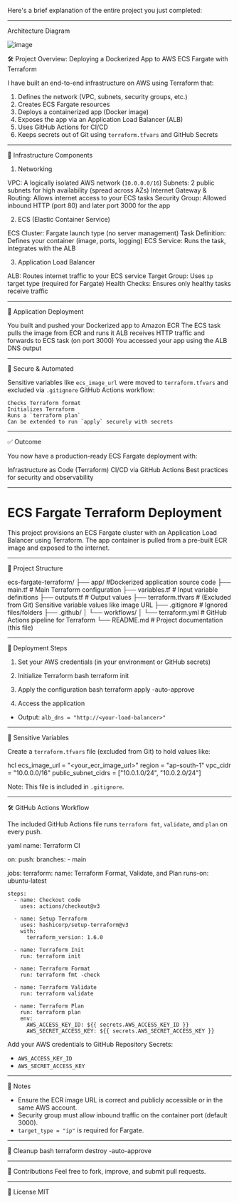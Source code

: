 Here's a  brief explanation  of the entire project you just completed:

---
Architecture Diagram

![image](https://github.com/user-attachments/assets/f476a6c7-d372-4c86-ae6f-025ef42e570e)


  🛠️  Project Overview: Deploying a Dockerized App to AWS ECS Fargate with Terraform 

I have built an  end-to-end infrastructure on AWS  using Terraform that:

1.  Defines the network (VPC, subnets, security groups, etc.) 
2.  Creates ECS Fargate resources 
3.  Deploys a containerized app (Docker image) 
4.  Exposes the app via an Application Load Balancer (ALB) 
5.  Uses GitHub Actions for CI/CD 
6.  Keeps secrets out of Git using `terraform.tfvars` and GitHub Secrets 

---

  🧱 Infrastructure Components

   1.  Networking 

 VPC:  A logically isolated AWS network (`10.0.0.0/16`)
 Subnets:  2 public subnets for high availability (spread across AZs)
 Internet Gateway & Routing:  Allows internet access to your ECS tasks
 Security Group:  Allowed inbound HTTP (port 80) and later port 3000 for the app

   2.  ECS (Elastic Container Service) 

 ECS Cluster:  Fargate launch type (no server management)
 Task Definition:  Defines your container (image, ports, logging)
 ECS Service:  Runs the task, integrates with the ALB

   3.  Application Load Balancer 

 ALB:  Routes internet traffic to your ECS service
 Target Group:  Uses `ip` target type (required for Fargate)
 Health Checks:  Ensures only healthy tasks receive traffic

---

  🚀 Application Deployment

  You built and pushed your  Dockerized app  to  Amazon ECR 
  The ECS task pulls the image from ECR and runs it
  ALB receives HTTP traffic and forwards to ECS task (on port 3000)
  You accessed your app using the  ALB DNS output 

---

  🔐 Secure & Automated

  Sensitive variables like `ecs_image_url` were moved to `terraform.tfvars` and excluded via `.gitignore`
 GitHub Actions  workflow:

    Checks Terraform format
    Initializes Terraform
    Runs a `terraform plan`
    Can be extended to run `apply` securely with secrets

---

  ✅ Outcome

You now have a  production-ready ECS Fargate deployment  with:

  Infrastructure as Code (Terraform)
  CI/CD via GitHub Actions
  Best practices for security and observability

---



# ECS Fargate Terraform Deployment

This project provisions an ECS Fargate cluster with an Application Load Balancer using Terraform. The app container is pulled from a pre-built ECR image and exposed to the internet.

---

  📁 Project Structure

 
ecs-fargate-terraform/
├── app/             		 #Dockerized application source code
├── main.tf				       # Main Terraform configuration
├── variables.tf         # Input variable definitions
├── outputs.tf           # Output values
├── terraform.tfvars     # (Excluded from Git) Sensitive variable values like image URL
├── .gitignore           # Ignored files/folders
├── .github/
│   └── workflows/
│       └── terraform.yml # GitHub Actions pipeline for Terraform
└── README.md            # Project documentation (this file)
 

---

  🚀 Deployment Steps

1.  Set your AWS credentials  (in your environment or GitHub secrets)
2.  Initialize Terraform 
     bash
    terraform init
     
3.  Apply the configuration 
     bash
    terraform apply -auto-approve
     
4.  Access the application 
   - Output: `alb_dns = "http://<your-load-balancer>"`

---

  🔐 Sensitive Variables

Create a `terraform.tfvars` file (excluded from Git) to hold values like:

 hcl
ecs_image_url = "<your_ecr_image_url>"
region        = "ap-south-1"
vpc_cidr      = "10.0.0.0/16"
public_subnet_cidrs = ["10.0.1.0/24", "10.0.2.0/24"]
 

 Note:  This file is included in `.gitignore`.

---

  🛠 GitHub Actions Workflow

The included GitHub Actions file runs `terraform fmt`, `validate`, and `plan` on every push.

 yaml
name: Terraform CI

on:
  push:
    branches:
      - main

jobs:
  terraform:
    name: Terraform Format, Validate, and Plan
    runs-on: ubuntu-latest

    steps:
      - name: Checkout code
        uses: actions/checkout@v3

      - name: Setup Terraform
        uses: hashicorp/setup-terraform@v3
        with:
          terraform_version: 1.6.0

      - name: Terraform Init
        run: terraform init

      - name: Terraform Format
        run: terraform fmt -check

      - name: Terraform Validate
        run: terraform validate

      - name: Terraform Plan
        run: terraform plan
        env:
          AWS_ACCESS_KEY_ID: ${{ secrets.AWS_ACCESS_KEY_ID }}
          AWS_SECRET_ACCESS_KEY: ${{ secrets.AWS_SECRET_ACCESS_KEY }}
 

Add your AWS credentials to GitHub Repository Secrets:
- `AWS_ACCESS_KEY_ID`
- `AWS_SECRET_ACCESS_KEY`

---

  📌 Notes
- Ensure the ECR image URL is correct and publicly accessible or in the same AWS account.
- Security group must allow inbound traffic on the container port (default 3000).
- `target_type = "ip"` is  required  for Fargate.

---

  🧹 Cleanup
 bash
terraform destroy -auto-approve
 

---

  🙌 Contributions
Feel free to fork, improve, and submit pull requests.

---

  📄 License
MIT
